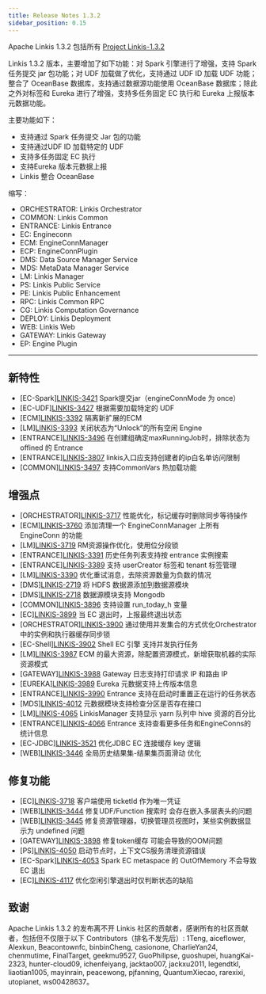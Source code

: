 ```yaml
---
title: Release Notes 1.3.2
sidebar_position: 0.15
---
```


Apache Linkis 1.3.2 包括所有 [Project Linkis-1.3.2](https://github.com/apache/linkis/projects/24)

Linkis 1.3.2 版本，主要增加了如下功能：对 Spark 引擎进行了增强，支持 Spark 任务提交 jar 包功能；对 UDF 加载做了优化，支持通过 UDF ID 加载 UDF 功能；整合了 OceanBase 数据库，支持通过数据源功能使用 OceanBase 数据库；除此之外对标签和 Eureka 进行了增强，支持多任务固定 EC 执行和 Eureka 上报版本元数据功能。

主要功能如下：

- 支持通过 Spark 任务提交 Jar 包的功能
- 支持通过UDF ID 加载特定的 UDF
- 支持多任务固定 EC 执行
- 支持Eureka 版本元数据上报
- Linkis 整合 OceanBase

缩写：
- ORCHESTRATOR: Linkis Orchestrator
- COMMON: Linkis Common
- ENTRANCE: Linkis Entrance
- EC: Engineconn
- ECM: EngineConnManager
- ECP: EngineConnPlugin
- DMS: Data Source Manager Service
- MDS: MetaData Manager Service
- LM: Linkis Manager
- PS: Linkis Public Service
- PE: Linkis Public Enhancement
- RPC: Linkis Common RPC
- CG: Linkis Computation Governance
- DEPLOY: Linkis Deployment
- WEB: Linkis Web
- GATEWAY: Linkis Gateway
- EP: Engine Plugin

---

## 新特性
- \[EC-Spark][LINKIS-3421](https://github.com/apache/linkis/issues/3421)  Spark提交jar（engineConnMode 为 once）
- \[EC-UDF][LINKIS-3427](https://github.com/apache/linkis/issues/3427)  根据需要加载特定的 UDF
- \[ECM][LINKIS-3392](https://github.com/apache/linkis/issues/3392)  隔离新扩展的ECM
- \[LM][LINKIS-3393](https://github.com/apache/linkis/issues/3393)  关闭状态为“Unlock”的所有空闲 Engine
- \[ENTRANCE][LINKIS-3496](https://github.com/apache/linkis/issues/3496) 在创建组确定maxRunningJob时，排除状态为 offined 的 Entrance
- \[ENTRANCE][LINKIS-3807](https://github.com/apache/linkis/issues/3807)  linkis入口应支持创建者的ip白名单访问限制
- \[COMMON][LINKIS-3497](https://github.com/apache/linkis/issues/3497)  支持CommonVars 热加载功能

## 增强点
- \[ORCHESTRATOR][LINKIS-3717](https://github.com/apache/linkis/issues/3717)  性能优化，标记缓存时删除同步等待操作
- \[ECM][LINKIS-3760](https://github.com/apache/linkis/issues/3760)  添加清理一个 EngineConnManager 上所有 EngineConn 的功能
- \[LM][LINKIS-3719](https://github.com/apache/linkis/issues/3719)  RM资源操作优化，使用位分段锁
- \[ENTRANCE][LINKIS-3391](https://github.com/apache/linkis/issues/3391) 历史任务列表支持按 entrance 实例搜索
- \[ENTRANCE][LINKIS-3389](https://github.com/apache/linkis/issues/3389)  支持 userCreator 标签和 tenant 标签管理
- \[LM][LINKIS-3390](https://github.com/apache/linkis/issues/3390)  优化重试消息，去除资源数量为负数的情况
- \[DMS][LINKIS-2719](https://github.com/apache/linkis/issues/2719)  将 HDFS 数据源添加到数据源模块
- \[DMS][LINKIS-2718](https://github.com/apache/linkis/issues/2718) 数据源模块支持 Mongodb
- \[COMMON][LINKIS-3896](https://github.com/apache/linkis/issues/3896) 支持设置 run_today_h 变量
- \[EC][LINKIS-3899](https://github.com/apache/linkis/issues/3899)  当 EC 退出时，上报最终退出状态
- \[ORCHESTRATOR][LINKIS-3900](https://github.com/apache/linkis/issues/3900) 通过使用并发集合的方式优化Orchestrator中的实例和执行器缓存同步锁
- \[EC-Shell][LINKIS-3902](https://github.com/apache/linkis/issues/3902)  Shell EC 引擎 支持并发执行任务
- \[LM][LINKIS-3987](https://github.com/apache/linkis/issues/3987)  ECM 的最大资源，除配置资源模式，新增获取机器的实际资源模式
- \[GATEWAY][LINKIS-3988](https://github.com/apache/linkis/issues/3988)  Gateway 日志支持打印请求 IP 和路由 IP
- \[EUREKA][LINKIS-3989](https://github.com/apache/linkis/issues/3989)  Eureka 元数据支持上传版本信息
- \[ENTRANCE][LINKIS-3990](https://github.com/apache/linkis/issues/3990)  Entrance 支持在启动时重置正在运行的任务状态
- \[MDS][LINKIS-4012](https://github.com/apache/linkis/issues/4012)  元数据模块支持检查分区是否存在接口
- \[LM][LINKIS-4065](https://github.com/apache/linkis/issues/4065)  LinkisManager 支持显示 yarn 队列中 hive 资源的百分比
- \[ENTRANCE][LINKIS-4066](https://github.com/apache/linkis/issues/4066)  Entrance 支持查看更多任务和EngineConns的统计信息
- \[EC-JDBC][LINKIS-3521](https://github.com/apache/linkis/issues/3521)  优化JDBC EC 连接缓存 key 逻辑
- \[WEB][LINKIS-3446](https://github.com/apache/linkis/issues/3446)  全局历史结果集-结果集页面滑动 优化

## 修复功能
- \[EC][LINKIS-3718](https://github.com/apache/linkis/issues/3718)  客户端使用 ticketId 作为唯一凭证
- \[WEB][LINKIS-3444](https://github.com/apache/linkis/issues/3444)  修复UDF/Function 搜索时 会存在嵌入多层表头的问题
- \[WEB][LINKIS-3445](https://github.com/apache/linkis/issues/3445)  修复资源管理器，切换管理员视图时，某些实例数据显示为 undefined 问题
- \[GATEWAY][LINKIS-3898](https://github.com/apache/linkis/issues/3898) 修复token缓存 可能会导致的OOM问题
- \[PS][LINKIS-4050](https://github.com/apache/linkis/issues/4050)  启动节点时，上下文CS服务清理资源错误
- \[EC-Spark][LINKIS-4053](https://github.com/apache/linkis/issues/4053)  Spark EC metaspace 的 OutOfMemory 不会导致 EC 退出
- \[EC][LINKIS-4117](https://github.com/apache/linkis/issues/4117)  优化空闲引擎退出时仅判断状态的缺陷


## 致谢
Apache Linkis 1.3.2 的发布离不开 Linkis 社区的贡献者，感谢所有的社区贡献者，包括但不仅限于以下 Contributors（排名不发先后）:
1Teng, aiceflower, Alexkun, Beacontownfc, binbinCheng, casionone, CharlieYan24, chenmutime, FinalTarget, geekmu9527, GuoPhilipse, guoshupei, huangKai-2323, hunter-cloud09, ichenfeiyang, jacktao007, jackxu2011, legendtkl, liaotian1005, mayinrain, peacewong, pjfanning, QuantumXiecao, rarexixi, utopianet, ws00428637。